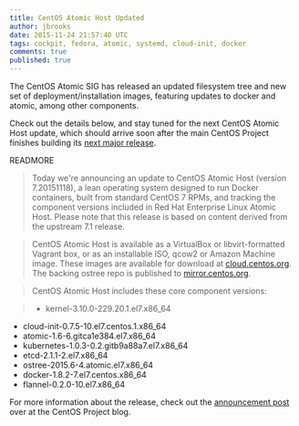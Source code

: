 ```yaml
---
title: CentOS Atomic Host Updated
author: jbrooks
date: 2015-11-24 21:57:40 UTC
tags: cockpit, fedora, atomic, systemd, cloud-init, docker
comments: true
published: true
---
```


The CentOS Atomic SIG has released an updated filesystem tree and new set of deployment/installation images, featuring updates to docker and atomic, among other components. 

Check out the details below, and stay tuned for the next CentOS Atomic Host update, which should arrive soon after the main CentOS Project finishes building its [next major release](http://seven.centos.org/2015/11/rhel-7-2-released-today/).

READMORE

> Today we're announcing an update to CentOS Atomic Host (version 7.20151118), a lean operating system designed to run Docker containers, built from standard CentOS 7 RPMs, and tracking the component versions included in Red Hat Enterprise Linux Atomic Host. Please note that this release is based on content derived from the upstream 7.1 release.

> CentOS Atomic Host is available as a VirtualBox or libvirt-formatted Vagrant box, or as an installable ISO, qcow2 or Amazon Machine image. These images are available for download at [cloud.centos.org](http://cloud.centos.org/centos/7/atomic/images/). The backing ostree repo is published to [mirror.centos.org](http://mirror.centos.org/centos/7/atomic/x86_64/repo).

> CentOS Atomic Host includes these core component versions:

> * kernel-3.10.0-229.20.1.el7.x86_64
* cloud-init-0.7.5-10.el7.centos.1.x86_64
* atomic-1.6-6.gitca1e384.el7.x86_64
* kubernetes-1.0.3-0.2.gitb9a88a7.el7.x86_64
* etcd-2.1.1-2.el7.x86_64
* ostree-2015.6-4.atomic.el7.x86_64
* docker-1.8.2-7.el7.centos.x86_64
* flannel-0.2.0-10.el7.x86_64

For more information about the release, check out the [announcement post](http://seven.centos.org/2015/11/centos-atomic-host-updated/) over at the CentOS Project blog.